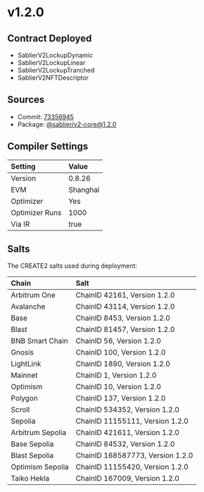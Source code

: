 # v1.2.0

## Contract Deployed

- SablierV2LockupDynamic
- SablierV2LockupLinear
- SablierV2LockupTranched
- SablierV2NFTDescriptor

## Sources

- Commit: [73356945](https://github.com/sablier-labs/v2-core/commit/73356945b53e8dd4112f34f3e2c63c278c4a5239)
- Package: [@sablier/v2-core@1.2.0](https://npmjs.com/package/@sablier/v2-core/v/1.2.0)

## Compiler Settings

| Setting        | Value    |
| :------------- | :------- |
| Version        | 0.8.26   |
| EVM            | Shanghai |
| Optimizer      | Yes      |
| Optimizer Runs | 1000     |
| Via IR         | true     |

## Salts

The CREATE2 salts used during deployment:

| Chain            | Salt                             |
| :--------------- | :------------------------------- |
| Arbitrum One     | ChainID 42161, Version 1.2.0     |
| Avalanche        | ChainID 43114, Version 1.2.0     |
| Base             | ChainID 8453, Version 1.2.0      |
| Blast            | ChainID 81457, Version 1.2.0     |
| BNB Smart Chain  | ChainID 56, Version 1.2.0        |
| Gnosis           | ChainID 100, Version 1.2.0       |
| LightLink        | ChainID 1890, Version 1.2.0      |
| Mainnet          | ChainID 1, Version 1.2.0         |
| Optimism         | ChainID 10, Version 1.2.0        |
| Polygon          | ChainID 137, Version 1.2.0       |
| Scroll           | ChainID 534352, Version 1.2.0    |
| Sepolia          | ChainID 11155111, Version 1.2.0  |
| Arbitrum Sepolia | ChainID 421611, Version 1.2.0    |
| Base Sepolia     | ChainID 84532, Version 1.2.0     |
| Blast Sepolia    | ChainID 168587773, Version 1.2.0 |
| Optimism Sepolia | ChainID 11155420, Version 1.2.0  |
| Taiko Hekla      | ChainID 167009, Version 1.2.0    |
